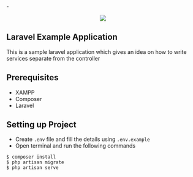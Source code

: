 -<p align="center"><img src="https://laravel.com/assets/img/components/logo-laravel.svg"></p>
## Laravel Example Application

This is a sample laravel application which gives an idea on how to write services separate from the controller


## Prerequisites
* XAMPP
* Composer
* Laravel

## Setting up Project

- Create `.env` file and fill the details using `.env.example`
- Open terminal and run the following commands

```
$ composer install
$ php artisan migrate
$ php artisan serve
```
